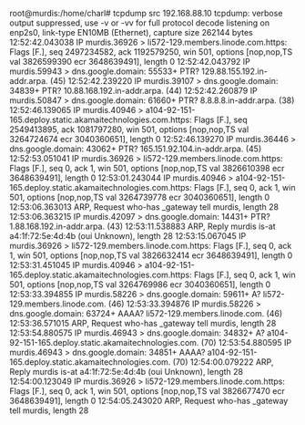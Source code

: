 root@murdis:/home/charl# tcpdump src 192.168.88.10
tcpdump: verbose output suppressed, use -v or -vv for full protocol decode
listening on enp2s0, link-type EN10MB (Ethernet), capture size 262144 bytes
12:52:42.043038 IP murdis.36926 > li572-129.members.linode.com.https: Flags [F.], seq 2497234582, ack 1192579250, win 501, options [nop,nop,TS val 3826599390 ecr 3648639491], length 0
12:52:42.043792 IP murdis.59943 > dns.google.domain: 55533+ PTR? 129.88.155.192.in-addr.arpa. (45)
12:52:42.239220 IP murdis.39107 > dns.google.domain: 34839+ PTR? 10.88.168.192.in-addr.arpa. (44)
12:52:42.260879 IP murdis.50847 > dns.google.domain: 61660+ PTR? 8.8.8.8.in-addr.arpa. (38)
12:52:46.139065 IP murdis.40946 > a104-92-151-165.deploy.static.akamaitechnologies.com.https: Flags [F.], seq 2549413895, ack 1081797280, win 501, options [nop,nop,TS val 3264724674 ecr 3040360651], length 0
12:52:46.139270 IP murdis.36446 > dns.google.domain: 43062+ PTR? 165.151.92.104.in-addr.arpa. (45)
12:52:53.051041 IP murdis.36926 > li572-129.members.linode.com.https: Flags [F.], seq 0, ack 1, win 501, options [nop,nop,TS val 3826610398 ecr 3648639491], length 0
12:53:01.243044 IP murdis.40946 > a104-92-151-165.deploy.static.akamaitechnologies.com.https: Flags [F.], seq 0, ack 1, win 501, options [nop,nop,TS val 3264739778 ecr 3040360651], length 0
12:53:06.363013 ARP, Request who-has _gateway tell murdis, length 28
12:53:06.363215 IP murdis.42097 > dns.google.domain: 14431+ PTR? 1.88.168.192.in-addr.arpa. (43)
12:53:11.538883 ARP, Reply murdis is-at a4:1f:72:5e:4d:4b (oui Unknown), length 28
12:53:15.067045 IP murdis.36926 > li572-129.members.linode.com.https: Flags [F.], seq 0, ack 1, win 501, options [nop,nop,TS val 3826632414 ecr 3648639491], length 0
12:53:31.451045 IP murdis.40946 > a104-92-151-165.deploy.static.akamaitechnologies.com.https: Flags [F.], seq 0, ack 1, win 501, options [nop,nop,TS val 3264769986 ecr 3040360651], length 0
12:53:33.394855 IP murdis.58226 > dns.google.domain: 59611+ A? li572-129.members.linode.com. (46)
12:53:33.394876 IP murdis.58226 > dns.google.domain: 63724+ AAAA? li572-129.members.linode.com. (46)
12:53:36.571015 ARP, Request who-has _gateway tell murdis, length 28
12:53:54.880575 IP murdis.46943 > dns.google.domain: 34832+ A? a104-92-151-165.deploy.static.akamaitechnologies.com. (70)
12:53:54.880595 IP murdis.46943 > dns.google.domain: 34851+ AAAA? a104-92-151-165.deploy.static.akamaitechnologies.com. (70)
12:54:00.079222 ARP, Reply murdis is-at a4:1f:72:5e:4d:4b (oui Unknown), length 28
12:54:00.123049 IP murdis.36926 > li572-129.members.linode.com.https: Flags [F.], seq 0, ack 1, win 501, options [nop,nop,TS val 3826677470 ecr 3648639491], length 0
12:54:05.243020 ARP, Request who-has _gateway tell murdis, length 28

